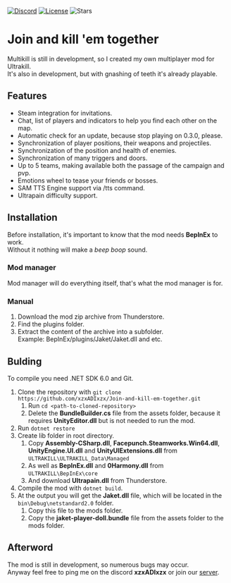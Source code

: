 [![Discord](https://img.shields.io/badge/discord-server-5865F2?style=for-the-badge&logo=discord&logoColor=white)](https://discord.gg/USpt3hCBgn)
[![License](https://img.shields.io/github/license/xzxADIxzx/Join-and-kill-em-together?style=for-the-badge)](https://github.com/xzxADIxzx/Join-and-kill-em-together/blob/main/LICENSE)
![Stars](https://img.shields.io/github/stars/xzxADIxzx/Join-and-kill-em-together?style=for-the-badge&logo=githubsponsors&color=EA4AAA)

# Join and kill 'em together
Multikill is still in development, so I created my own multiplayer mod for Ultrakill.   
It's also in development, but with gnashing of teeth it's already playable.

## Features
* Steam integration for invitations.
* Chat, list of players and indicators to help you find each other on the map.
* Automatic check for an update, because stop playing on 0.3.0, please.
* Synchronization of player positions, their weapons and projectiles.
* Synchronization of the position and health of enemies.
* Synchronization of many triggers and doors.
* Up to 5 teams, making available both the passage of the campaign and pvp.
* Emotions wheel to tease your friends or bosses.
* SAM TTS Engine support via /tts command.
* Ultrapain difficulty support.

## Installation
Before installation, it's important to know that the mod needs **BepInEx** to work.   
Without it nothing will make a *beep boop* sound.

### Mod manager
Mod manager will do everything itself, that's what the mod manager is for.

### Manual
1. Download the mod zip archive from Thunderstore.
2. Find the plugins folder.
3. Extract the content of the archive into a subfolder.   
Example: BepInEx/plugins/Jaket/Jaket.dll and etc.

## Bulding
To compile you need .NET SDK 6.0 and Git.

1. Clone the repository with `git clone https://github.com/xzxADIxzx/Join-and-kill-em-together.git`
   1. Run `cd <path-to-cloned-repository>`
   2. Delete the **BundleBuilder.cs** file from the assets folder, because it requires **UnityEditor.dll** but is not needed to run the mod.
2. Run `dotnet restore`
3. Create lib folder in root directory.
   1. Copy **Assembly-CSharp.dll**, **Facepunch.Steamworks.Win64.dll**, **UnityEngine.UI.dll** and **UnityUIExtensions.dll** from `ULTRAKILL\ULTRAKILL_Data\Managed`
   2. As well as **BepInEx.dll** and **0Harmony.dll** from `ULTRAKILL\BepInEx\core`
   3. And download **Ultrapain.dll** from Thunderstore.
4. Compile the mod with `dotnet build`.
5. At the output you will get the **Jaket.dll** file, which will be located in the `bin\Debug\netstandard2.0` folder.
   1. Copy this file to the mods folder.
   2. Copy the **jaket-player-doll.bundle** file from the assets folder to the mods folder.

## Afterword
The mod is still in development, so numerous bugs may occur.   
Anyway feel free to ping me on the discord **xzxADIxzx** or join our [server](https://discord.gg/USpt3hCBgn).
